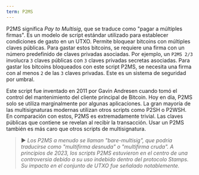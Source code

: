 ```yaml
---
term: P2MS
---
```


P2MS significa *Pay to Multisig*, que se traduce como "pagar a múltiples firmas". Es un modelo de script estándar utilizado para establecer condiciones de gasto en un UTXO. Permite bloquear bitcoins con múltiples claves públicas. Para gastar estos bitcoins, se requiere una firma con un número predefinido de claves privadas asociadas. Por ejemplo, un `P2MS 2/3` involucra `3` claves públicas con `3` claves privadas secretas asociadas. Para gastar los bitcoins bloqueados con este script P2MS, se necesita una firma con al menos `2` de las `3` claves privadas. Este es un sistema de seguridad por umbral.

Este script fue inventado en 2011 por Gavin Andresen cuando tomó el control del mantenimiento del cliente principal de Bitcoin. Hoy en día, P2MS solo se utiliza marginalmente por algunas aplicaciones. La gran mayoría de las multisignaturas modernas utilizan otros scripts como P2SH o P2WSH. En comparación con estos, P2MS es extremadamente trivial. Las claves públicas que contiene se revelan al recibir la transacción. Usar un P2MS también es más caro que otros scripts de multisignatura.

> ► *Los P2MS a menudo se llaman "bare-multisig", que podría traducirse como "multifirma desnuda" o "multifirma cruda". A principios de 2023, los scripts P2MS estuvieron en el centro de una controversia debido a su uso indebido dentro del protocolo Stamps. Su impacto en el conjunto de UTXO fue señalado notablemente.*